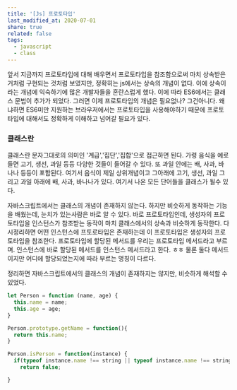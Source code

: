 ```yaml
---
title: '[Js] 프로토타입'
last_modified_at: 2020-07-01
share: true
related: false
tags:
  - javascript
  - class
---
```


앞서 지금까지 프로토타입에 대해 배우면서 프로토타입을 참조함으로써 마치 상속받은 거처럼 구현되는 것처럼 보였지만,
정확히는 js에서는 상속의 개념이 없다. 이에 상속이라는 개념에 익숙하기에 많은 개발자들을 혼란스럽게 했다.
이에 따라 ES6에서는 클래스 문법이 추가가 되었다. 그러면 이제 프로토타입의 개념은 필요없나? 그건아니다.
왜냐하면 ES6미만 지원하는 브라우저에서는 프로토타입을 사용해야하기 때문에 프로토타입에 대해서도 정확하게
이해하고 넘어갈 필요가 있다.

### 클래스란

클래스란 문자그대로의 의미인 '계급','집단','집합'으로 접근하면 된다. 가령 음식을 예로 들면 고기, 생선, 과일 등등 다양한 것들이 
들어갈 수 있다. 또 과일 안에는 배, 사과, 바나나 등등이 포함된다. 여기서 음식이 제일 상위개념이고 그아래에 고기, 생선, 과일
그리고 과일 아래에 배, 사과, 바나나가 있다. 여기서 나온 모든 단어들을 클래스가 될수 있다. 

자바스크립트에서는 클래스의 개념이 존재하지 않는다. 하지만 비슷하게 동작하는 기능을 배웠는데, 눈치가 있는사람은 바로 알 수 있다. 
바로 프로토타입인데, 생성자의 프로토타입을 인스턴스가 참조받는 동작이 마치 클래스에서의 상속과 비슷하게 동작한다. 
다시정리하면 어떤 인스턴스에 프토로타입은 존재하는데 이 프로토타입은 생성자의 프로토타입을 참조한다. 프로토타입에 할당된 메서드를
우리는 프로토타입 메서드라고 부르며. 인스턴스에 바로 할당된 메서드를 인스턴스 메서드라고 한다. ㅎㅎ 
물론 둘다 메서드이지만 어디에 할당되었는지에 따라 부르는 명칭이 다르다. 

정리하면 자바스크립트에서의 클래스의 개념이 존재하지는 않지만, 비슷하게 해석할 수 있었다. 

```js
let Person = function (name, age) {
  this.name = name;
  this.age = age;
}

Person.prototype.getName = function(){
  return this.name;
}

Person.isPerson = function(instance) {
  if(typeof instance.name !== string || typeof instance.name !== string )
    return false;   

}

```